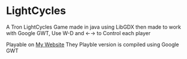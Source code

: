 LightCycles
===========

A Tron LightCycles Game made in java using LibGDX then made to work with Google GWT, Use W-D and ←→ to Control each player


Playable on [My Website](http://thekillerremijn.com/tron)
They Playble version is compiled using Google GWT
